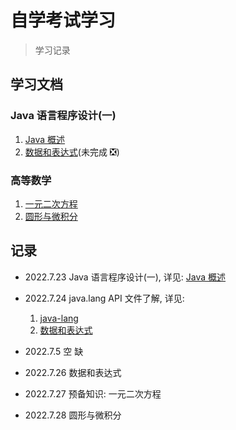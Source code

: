# 自学考试学习

> 学习记录

## 学习文档

### Java 语言程序设计(一)

1. [Java 概述](docs/java/Java概述.md)
2. [数据和表达式](docs/java/数据和表达式.md)(未完成 ❎)

### 高等数学

1. [一元二次方程](docs/math/一元二次方程.md)
2. [圆形与微积分](docs/math/圆形与微积分.md)

## 记录

- 2022.7.23 Java 语言程序设计(一), 详见: [Java 概述](docs/java/Java概述.md)
- 2022.7.24 java.lang API 文件了解, 详见:

  1. [java-lang](docs/java/java-lang.md)
  2. [数据和表达式](docs/java/数据和表达式.md)

- 2022.7.5 空 缺
- 2022.7.26 数据和表达式
- 2022.7.27 预备知识: 一元二次方程
- 2022.7.28 圆形与微积分

